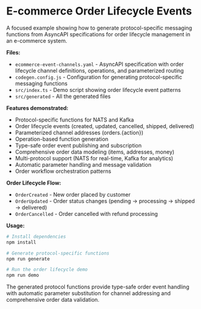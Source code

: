 # E-commerce Order Lifecycle Events
A focused example showing how to generate protocol-specific messaging functions from AsyncAPI specifications for order lifecycle management in an e-commerce system.

**Files:**
- `ecommerce-event-channels.yaml` - AsyncAPI specification with order lifecycle channel definitions, operations, and parameterized routing
- `codegen.config.js` - Configuration for generating protocol-specific messaging functions
- `src/index.ts` - Demo script showing order lifecycle event patterns
- `src/generated` - All the generated files

**Features demonstrated:**
- Protocol-specific functions for NATS and Kafka
- Order lifecycle events (created, updated, cancelled, shipped, delivered)
- Parameterized channel addresses (orders.{action})
- Operation-based function generation
- Type-safe order event publishing and subscription
- Comprehensive order data modeling (items, addresses, money)
- Multi-protocol support (NATS for real-time, Kafka for analytics)
- Automatic parameter handling and message validation
- Order workflow orchestration patterns

**Order Lifecycle Flow:**
- `OrderCreated` - New order placed by customer
- `OrderUpdated` - Order status changes (pending → processing → shipped → delivered)
- `OrderCancelled` - Order cancelled with refund processing

**Usage:**
```bash
# Install dependencies
npm install

# Generate protocol-specific functions
npm run generate

# Run the order lifecycle demo
npm run demo
```

The generated protocol functions provide type-safe order event handling with automatic parameter substitution for channel addressing and comprehensive order data validation.
